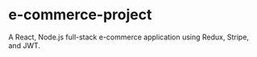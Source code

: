 # e-commerce-project
A React, Node.js full-stack e-commerce application using Redux, Stripe, and JWT. 
